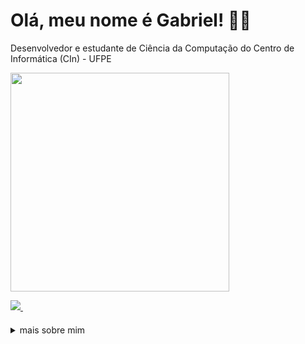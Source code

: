 

<h1 align='left'>
  Olá, meu nome é Gabriel! 👨‍💻
</h1>

<p align='left'>
  Desenvolvedor e estudante de Ciência da Computação do Centro de Informática (CIn) - UFPE
</p>

<p align='left'>
  <a href="#"><img src="https://github-readme-stats.vercel.app/api?username=gabrielrochass&show_icons=true&count_private=true&theme=dark" width="350"></a>
</p>

<p align='left'>
  
  <a href="https://www.linkedin.com/in/gabrielrochass/">
    <img src="https://img.shields.io/badge/linkedin-%230077B5.svg?&style=for-the-badge&logo=linkedin&logoColor=white" />
  </a>&nbsp;&nbsp;
  
</p>

####

<details>
<summary>
  mais sobre mim
</summary>
<h2>👨 Sobre mim</h2>

<p>Olá, sou desenvolvedor FullStack, Linux evangelist, engenheiro de software e entusiasta de open-source, gosto de criar projetos e aplicativos.

Nos meus projetos normalmente utilizo Javascript e Java para que tudo funcione perfeitamente. Frontend de sites é escrito em React, Mobile em React Native e no backend utilizo Java e Node.js.

Eu também gosto de programação competitiva, uso Java e python para estudar algoritmos e tornar a solução mais eficiente e rápida!


</p>

<h2>💻 Habilidades</h2>
<p>
  <a>Linguagens de programação</a>
  </br>
    <img alt="TypeScript" src="https://img.shields.io/badge/-TypeScript-007ACC?style=flat-square&logo=typescript&logoColor=white" />
    <img alt="JavaScript" src="https://img.shields.io/badge/-JavaScript-F7B93E?style=flat-square&logo=javascript&logoColor=white" />
    <img alt="Java" src="https://img.shields.io/badge/Java-ED8B00?style=flat-square&logo=java&logoColor=white" />
    <img alt="R" src="https://img.shields.io/badge/-R-222222?style=flat-square&logo=R&logoColor=61DAFB" />
    <img alt="Python" src="https://img.shields.io/badge/-python-F7B93E?style=flat-square&logo=python&logoColor=white" />
  </br>
  <a>Frontend</a>
  </br>
    <img alt="React" src="https://img.shields.io/badge/-React.js-222222?style=flat-square&logo=react&logoColor=61DAFB"/>
    <img alt="Next.JS" src="https://img.shields.io/badge/-Next.js-000?style=flat-square&logo=next.js&logoColor=white"/>
    </br>
    <a>Mobile</a>
    </br>
    <img alt="React Native" src="https://img.shields.io/badge/-React%20Native-222222?style=flat-square&logo=react&logoColor=61DAFB" />
    <img alt="Expo" src="https://img.shields.io/badge/-Expo-412DE5?style=flat-square&logo=expo&logoColor=white" />
    </br>
    <a>Backend</a>
    </br>
    <img alt="Node.js" src="https://img.shields.io/badge/-Node.js-43853d?style=flat-square&logo=Node.js&logoColor=white" />
    <img alt="Spring Boot" src="https://img.shields.io/badge/-Spring%20Boot-6CB52D?style=flat-square&logo=Spring%20Boot&logoColor=white" />
    </br>
    <a>Bancos de Dados</a>
    </br>
    <img alt="MongoDB" src="https://img.shields.io/badge/-MongoDB-13aa52?style=flat-square&logo=mongodb&logoColor=white" />
    <img alt="MySQL" src="https://img.shields.io/badge/-MySQL-F7B93E?style=flat-square&logo=mysql&logoColor=white" />
    </br>
    <a>Outros</a>
    </br>
    <img alt="Salesforce" src="https://img.shields.io/badge/-Salesforce-08A4E1?style=flat-square&logo=salesforce&logoColor=white" />
    <img alt="Google Cloud Platform" src="https://img.shields.io/badge/-Google%20Cloud%20Platform-FFB908?style=flat-square&logo=googlecloud&logoColor=white" />
    <img alt="Heroku" src="https://img.shields.io/badge/-Heroku-430098?style=flat-square&logo=heroku&logoColor=white" />
    <img alt="Docker" src="https://img.shields.io/badge/-Docker-1D63ED?style=flat-square&logo=docker&logoColor=white" />
    <img alt="Postman" src="https://img.shields.io/badge/-Postman-F26635?style=flat-square&logo=postman&logoColor=white" />
    <img alt="Insomnia" src="https://img.shields.io/badge/-Insomnia-5849BE?style=flat-square&logo=insomnia&logoColor=white" />
    <img alt="github actions" src="https://img.shields.io/badge/-Github_Actions-2088FF?style=flat-square&logo=github-actions&logoColor=white" />
    <img alt="git" src="https://img.shields.io/badge/-Git-F05032?style=flat-square&logo=git&logoColor=white" />
    <img alt="npm" src="https://img.shields.io/badge/-NPM-CB3837?style=flat-square&logo=npm&logoColor=white" />
    <img alt="Prettier" src="https://img.shields.io/badge/-Prettier-F7B93E?style=flat-square&logo=prettier&logoColor=white" />
    <img alt="Swagger" src="https://img.shields.io/badge/-Swagger-43853d?style=flat-square&logo=swagger&logoColor=white" />
</p>


